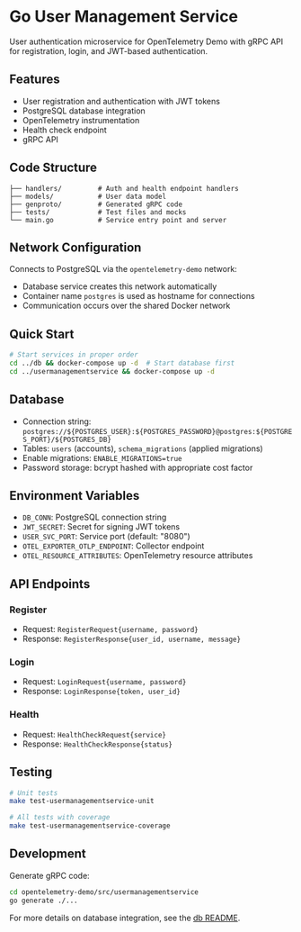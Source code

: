 # Go User Management Service

User authentication microservice for OpenTelemetry Demo with gRPC API for registration,
login, and JWT-based authentication.

## Features

- User registration and authentication with JWT tokens
- PostgreSQL database integration
- OpenTelemetry instrumentation
- Health check endpoint
- gRPC API

## Code Structure

```
├── handlers/         # Auth and health endpoint handlers
├── models/           # User data model
├── genproto/         # Generated gRPC code
├── tests/            # Test files and mocks
└── main.go           # Service entry point and server
```

## Network Configuration

Connects to PostgreSQL via the `opentelemetry-demo` network:
- Database service creates this network automatically
- Container name `postgres` is used as hostname for connections
- Communication occurs over the shared Docker network

## Quick Start

```bash
# Start services in proper order
cd ../db && docker-compose up -d  # Start database first
cd ../usermanagementservice && docker-compose up -d
```

## Database

- Connection string: `postgres://${POSTGRES_USER}:${POSTGRES_PASSWORD}@postgres:${POSTGRES_PORT}/${POSTGRES_DB}`
- Tables: `users` (accounts), `schema_migrations` (applied migrations)
- Enable migrations: `ENABLE_MIGRATIONS=true`
- Password storage: bcrypt hashed with appropriate cost factor

## Environment Variables

- `DB_CONN`: PostgreSQL connection string
- `JWT_SECRET`: Secret for signing JWT tokens
- `USER_SVC_PORT`: Service port (default: "8080")
- `OTEL_EXPORTER_OTLP_ENDPOINT`: Collector endpoint
- `OTEL_RESOURCE_ATTRIBUTES`: OpenTelemetry resource attributes

## API Endpoints

### Register
- Request: `RegisterRequest{username, password}`
- Response: `RegisterResponse{user_id, username, message}`

### Login
- Request: `LoginRequest{username, password}`
- Response: `LoginResponse{token, user_id}`

### Health
- Request: `HealthCheckRequest{service}`
- Response: `HealthCheckResponse{status}`

## Testing

```bash
# Unit tests
make test-usermanagementservice-unit

# All tests with coverage
make test-usermanagementservice-coverage
```

## Development

Generate gRPC code:
```bash
cd opentelemetry-demo/src/usermanagementservice
go generate ./...
```

For more details on database integration, see the [db README](../db/README.md).
